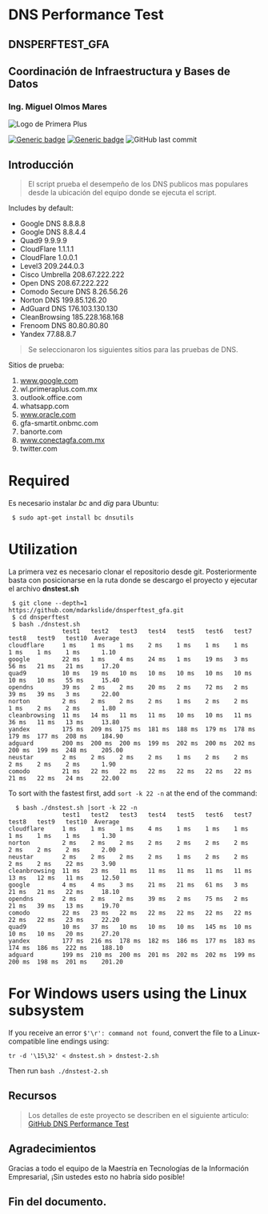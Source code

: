 # DNS Performance Test
## DNSPERFTEST_GFA
## Coordinación de Infraestructura y Bases de Datos
### Ing. Miguel Olmos Mares

![Logo de Primera Plus](https://wl.primeraplus.com.mx/assets/gfa/logo-dec-c9dfa7280cdc440132b9c3e92623e020bcfc7bc335f3ef56aa8e9ed1f661ead1.png)
>
[![Generic badge](https://img.shields.io/badge/Materia-Modelos%20de%20Arquitectura-lightgrey)](https://shields.io/)
[![Generic badge](https://img.shields.io/badge/version-1.0-blue)](https://shields.io/) 
![GitHub last commit](https://img.shields.io/github/last-commit/mdarkslide/dnsperftest_gfa)


## Introducción
> El script prueba el desempeño de los DNS publicos mas populares desde la ubicación del equipo donde se ejecuta el script.

Includes by default:

 * Google DNS 8.8.8.8
 * Google DNS 8.8.4.4
 * Quad9 9.9.9.9
 * CloudFlare 1.1.1.1
 * CloudFlare 1.0.0.1
 * Level3 209.244.0.3
 * Cisco Umbrella 208.67.222.222
 * Open DNS 208.67.222.222
 * Comodo Secure DNS 8.26.56.26
 * Norton DNS 199.85.126.20
 * AdGuard DNS 176.103.130.130
 * CleanBrowsing 185.228.168.168
 * Frenoom DNS 80.80.80.80
 * Yandex 77.88.8.7

> Se seleccionaron los siguientes sitios para las pruebas de DNS.

Sitios de prueba:

1. www.google.com 
2. wl.primeraplus.com.mx
3. outlook.office.com
4. whatsapp.com
5. www.oracle.com
6. gfa-smartit.onbmc.com
7. banorte.com
8. www.conectagfa.com.mx
9. twitter.com

# Required 

Es necesario instalar *bc* and *dig* para Ubuntu:

```
 $ sudo apt-get install bc dnsutils
```

# Utilization

La primera vez es necesario clonar el repositorio desde git. Posteriormente basta con posicionarse en la ruta donde se descargo el proyecto y ejecutar el archivo **dnstest.sh**

``` 
 $ git clone --depth=1 https://github.com/mdarkslide/dnsperftest_gfa.git
 $ cd dnsperftest
 $ bash ./dnstest.sh 
               test1   test2   test3   test4   test5   test6   test7   test8   test9   test10  Average 
cloudflare     1 ms    1 ms    1 ms    2 ms    1 ms    1 ms    1 ms    1 ms    1 ms    1 ms      1.10
google         22 ms   1 ms    4 ms    24 ms   1 ms    19 ms   3 ms    56 ms   21 ms   21 ms     17.20
quad9          10 ms   19 ms   10 ms   10 ms   10 ms   10 ms   10 ms   10 ms   10 ms   55 ms     15.40
opendns        39 ms   2 ms    2 ms    20 ms   2 ms    72 ms   2 ms    39 ms   39 ms   3 ms      22.00
norton         2 ms    2 ms    2 ms    2 ms    1 ms    2 ms    2 ms    1 ms    2 ms    2 ms      1.80
cleanbrowsing  11 ms   14 ms   11 ms   11 ms   10 ms   10 ms   11 ms   36 ms   11 ms   13 ms     13.80
yandex         175 ms  209 ms  175 ms  181 ms  188 ms  179 ms  178 ms  179 ms  177 ms  208 ms    184.90
adguard        200 ms  200 ms  200 ms  199 ms  202 ms  200 ms  202 ms  200 ms  199 ms  248 ms    205.00
neustar        2 ms    2 ms    2 ms    2 ms    1 ms    2 ms    2 ms    2 ms    2 ms    2 ms      1.90
comodo         21 ms   22 ms   22 ms   22 ms   22 ms   22 ms   22 ms   21 ms   22 ms   24 ms     22.00
```

To sort with the fastest first, add `sort -k 22 -n` at the end of the command:

```
  $ bash ./dnstest.sh |sort -k 22 -n
               test1   test2   test3   test4   test5   test6   test7   test8   test9   test10  Average 
cloudflare     1 ms    1 ms    1 ms    4 ms    1 ms    1 ms    1 ms    1 ms    1 ms    1 ms      1.30
norton         2 ms    2 ms    2 ms    2 ms    2 ms    2 ms    2 ms    2 ms    2 ms    2 ms      2.00
neustar        2 ms    2 ms    2 ms    2 ms    1 ms    2 ms    2 ms    2 ms    2 ms    22 ms     3.90
cleanbrowsing  11 ms   23 ms   11 ms   11 ms   11 ms   11 ms   11 ms   13 ms   12 ms   11 ms     12.50
google         4 ms    4 ms    3 ms    21 ms   21 ms   61 ms   3 ms    21 ms   21 ms   22 ms     18.10
opendns        2 ms    2 ms    2 ms    39 ms   2 ms    75 ms   2 ms    21 ms   39 ms   13 ms     19.70
comodo         22 ms   23 ms   22 ms   22 ms   22 ms   22 ms   22 ms   22 ms   22 ms   23 ms     22.20
quad9          10 ms   37 ms   10 ms   10 ms   10 ms   145 ms  10 ms   10 ms   10 ms   20 ms     27.20
yandex         177 ms  216 ms  178 ms  182 ms  186 ms  177 ms  183 ms  174 ms  186 ms  222 ms    188.10
adguard        199 ms  210 ms  200 ms  201 ms  202 ms  202 ms  199 ms  200 ms  198 ms  201 ms    201.20
```

# For Windows users using the Linux subsystem

If you receive an error `$'\r': command not found`, convert the file to a Linux-compatible line endings using:

    tr -d '\15\32' < dnstest.sh > dnstest-2.sh
    
Then run `bash ./dnstest-2.sh`

## Recursos
> Los detalles de este proyecto se describen en el siguiente articulo: [GitHub DNS Performance Test](https://github.com/cleanbrowsing/dnsperftest/)
## Agradecimientos
Gracias a todo el equipo de la Maestría en Tecnologías de la Información Empresarial, ¡Sin ustedes esto no habría sido posible!
## Fin del documento.